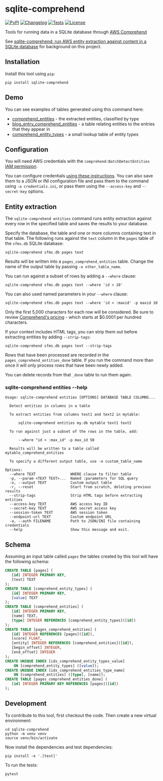 # sqlite-comprehend

[![PyPI](https://img.shields.io/pypi/v/sqlite-comprehend.svg)](https://pypi.org/project/sqlite-comprehend/)
[![Changelog](https://img.shields.io/github/v/release/simonw/sqlite-comprehend?include_prereleases&label=changelog)](https://github.com/simonw/sqlite-comprehend/releases)
[![Tests](https://github.com/simonw/sqlite-comprehend/workflows/Test/badge.svg)](https://github.com/simonw/sqlite-comprehend/actions?query=workflow%3ATest)
[![License](https://img.shields.io/badge/license-Apache%202.0-blue.svg)](https://github.com/simonw/sqlite-comprehend/blob/master/LICENSE)

Tools for running data in a SQLite database through [AWS Comprehend](https://aws.amazon.com/comprehend/)

See [sqlite-comprehend: run AWS entity extraction against content in a SQLite database](https://simonwillison.net/2022/Jul/11/sqlite-comprehend/) for background on this project.

## Installation

Install this tool using `pip`:

    pip install sqlite-comprehend

## Demo

You can see examples of tables generated using this command here:

- [comprehend_entities](https://datasette.simonwillison.net/simonwillisonblog/comprehend_entities) - the extracted entities, classified by type
- [blog_entry_comprehend_entities](https://datasette.simonwillison.net/simonwillisonblog/blog_entry_comprehend_entities) - a table relating entities to the entries that they appear in
- [comprehend_entity_types](https://datasette.simonwillison.net/simonwillisonblog/comprehend_entity_types) - a small lookup table of entity types

## Configuration

You will need AWS credentials with the `comprehend:BatchDetectEntities` [IAM permission](https://docs.aws.amazon.com/comprehend/latest/dg/access-control-managing-permissions.html).

You can configure credentials [using these instructions](https://boto3.amazonaws.com/v1/documentation/api/latest/guide/credentials.html). You can also save them to a JSON or INI configuration file and pass them to the command using `-a credentials.ini`, or pass them using the `--access-key` and `--secret-key` options.

## Entity extraction

The `sqlite-comprehend entities` command runs entity extraction against every row in the specified table and saves the results to your database.

Specify the database, the table and one or more columns containing text in that table. The following runs against the `text` column in the `pages` table of the `sfms.db` SQLite database:

    sqlite-comprehend sfms.db pages text

Results will be written into a `pages_comprehend_entities` table. Change the name of the output table by passing `-o other_table_name`.

You can run against a subset of rows by adding a `--where` clause:

    sqlite-comprehend sfms.db pages text --where 'id < 10'

You can also used named parameters in your `--where` clause:

    sqlite-comprehend sfms.db pages text --where 'id < :maxid' -p maxid 10

Only the first 5,000 characters for each row will be considered. Be sure to review [Comprehend's pricing](https://aws.amazon.com/comprehend/pricing/) - which starts at $0.0001 per hundred characters.

If your context includes HTML tags, you can strip them out before extracting entities by adding `--strip-tags`:

    sqlite-comprehend sfms.db pages text --strip-tags

Rows that have been processed are recorded in the `pages_comprehend_entities_done` table. If you run the command more than once it will only process rows that have been newly added.

You can delete records from that `_done` table to run them again.

### sqlite-comprehend entities --help

<!-- [[[cog
from click.testing import CliRunner
from sqlite_comprehend import cli
runner = CliRunner()
result = runner.invoke(cli.cli, ["entities", "--help"])
help = result.output.replace("Usage: cli", "Usage: sqlite-comprehend")
cog.out(
    "```\n{}\n```".format(help)
)
]]] -->
```
Usage: sqlite-comprehend entities [OPTIONS] DATABASE TABLE COLUMNS...

  Detect entities in columns in a table

  To extract entities from columns text1 and text2 in mytable:

      sqlite-comprehend entities my.db mytable text1 text2

  To run against just a subset of the rows in the table, add:

      --where "id < :max_id" -p max_id 50

  Results will be written to a table called mytable_comprehend_entities

  To specify a different output table, use -o custom_table_name

Options:
  --where TEXT                WHERE clause to filter table
  -p, --param <TEXT TEXT>...  Named :parameters for SQL query
  -o, --output TEXT           Custom output table
  -r, --reset                 Start from scratch, deleting previous results
  --strip-tags                Strip HTML tags before extracting entities
  --access-key TEXT           AWS access key ID
  --secret-key TEXT           AWS secret access key
  --session-token TEXT        AWS session token
  --endpoint-url TEXT         Custom endpoint URL
  -a, --auth FILENAME         Path to JSON/INI file containing credentials
  --help                      Show this message and exit.

```
<!-- [[[end]]] -->

## Schema

Assuming an input table called `pages` the tables created by this tool will have the following schema:

<!-- [[[cog
import cog, json
from sqlite_comprehend import cli
from unittest.mock import patch
from click.testing import CliRunner
import sqlite_utils
import tempfile, pathlib
tmpdir = pathlib.Path(tempfile.mkdtemp())
db_path = str(tmpdir / "data.db")
db = sqlite_utils.Database(db_path)
db["pages"].insert_all(
    [
        {
            "id": 1,
            "text": "John Bob",
        },
        {
            "id": 2,
            "text": "Sandra X",
        },
    ],
    pk="id",
)
with patch('boto3.client') as client:
    client.return_value.batch_detect_entities.return_value = {
        "ResultList": [
            {
                "Index": 0,
                "Entities": [
                    {
                        "Score": 0.8,
                        "Type": "PERSON",
                        "Text": "John Bob",
                        "BeginOffset": 0,
                        "EndOffset": 5,
                    },
                ],
            },
            {
                "Index": 1,
                "Entities": [
                    {
                        "Score": 0.8,
                        "Type": "PERSON",
                        "Text": "Sandra X",
                        "BeginOffset": 0,
                        "EndOffset": 5,
                    },
                ],
            },
        ],
        "ErrorList": [],
    }
    runner = CliRunner()
    result = runner.invoke(cli.cli, [
        "entities", db_path, "pages", "text"
    ])
cog.out("```sql\n")
cog.out(db.schema)
cog.out("\n```")
]]] -->
```sql
CREATE TABLE [pages] (
   [id] INTEGER PRIMARY KEY,
   [text] TEXT
);
CREATE TABLE [comprehend_entity_types] (
   [id] INTEGER PRIMARY KEY,
   [value] TEXT
);
CREATE TABLE [comprehend_entities] (
   [id] INTEGER PRIMARY KEY,
   [name] TEXT,
   [type] INTEGER REFERENCES [comprehend_entity_types]([id])
);
CREATE TABLE [pages_comprehend_entities] (
   [id] INTEGER REFERENCES [pages]([id]),
   [score] FLOAT,
   [entity] INTEGER REFERENCES [comprehend_entities]([id]),
   [begin_offset] INTEGER,
   [end_offset] INTEGER
);
CREATE UNIQUE INDEX [idx_comprehend_entity_types_value]
    ON [comprehend_entity_types] ([value]);
CREATE UNIQUE INDEX [idx_comprehend_entities_type_name]
    ON [comprehend_entities] ([type], [name]);
CREATE TABLE [pages_comprehend_entities_done] (
   [id] INTEGER PRIMARY KEY REFERENCES [pages]([id])
);
```
<!-- [[[end]]] -->

## Development

To contribute to this tool, first checkout the code. Then create a new virtual environment:

    cd sqlite-comprehend
    python -m venv venv
    source venv/bin/activate

Now install the dependencies and test dependencies:

    pip install -e '.[test]'

To run the tests:

    pytest
